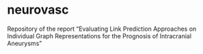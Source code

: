 # neurovasc
Repository of the report “Evaluating Link Prediction Approaches on Individual Graph Representations for the Prognosis of Intracranial Aneurysms”
